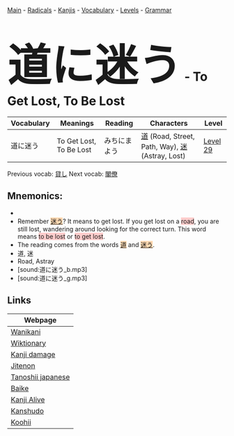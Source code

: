 <style> bigfont {font-size: 100px}</style>
[Main](../README.md) -
[Radicals](../radicals.md) -
[Kanjis](../kanjis.md) -
[Vocabulary](../vocabulary.md) -
[Levels](../levels.md) -
[Grammar](../grammar.md)
# <bigfont> 道に迷う</bigfont> - To Get Lost, To Be Lost 

| Vocabulary | Meanings | Reading | Characters | Level |
| --- | --- | --- | --- | --- |
| 道に迷う | To Get Lost, To Be Lost | みちにまよう |  [道](../kanjis/道.md) (Road, Street, Path, Way), [迷](../kanjis/迷.md) (Astray, Lost) | [Level 29](../levels/wk_level29.md) |

Previous vocab: [貸し](貸し.md) Next vocab: [閣僚](閣僚.md) 

## Mnemonics:

* 
* Remember <span style="background-color:#fed8b1"> [迷う](https://jisho.org/search/迷う)</span>? It means to get lost. If you get lost on a <span style="background-color:#ffcccb"> road</span>, you are still lost, wandering around looking for the correct turn. This word means <span style="background-color:#ffcccb"> to be lost</span> or <span style="background-color:#ffcccb"> to get lost</span>.
* The reading comes from the words <span style="background-color:#fed8b1"> [道](https://jisho.org/search/道)</span> and <span style="background-color:#fed8b1"> [迷う](https://jisho.org/search/迷う)</span>.
* 道, 迷
* Road, Astray
* [sound:道に迷う_b.mp3]
* [sound:道に迷う_g.mp3]


## Links 

| Webpage |
| --- |
| [Wanikani          ](https://www.wanikani.com/kanji/道に迷う) |
| [Wiktionary        ](https://en.wiktionary.org/wiki/道に迷う) |
| [Kanji damage      ](http://www.kanjidamage.com/kanji/search?utf8=✓&q=道に迷う) |
| [Jitenon           ](https://jitenon.com/kanji/道に迷う) |
| [Tanoshii japanese ](https://www.tanoshiijapanese.com/dictionary/kanji.cfm?k=道に迷う) |
| [Baike             ](https://baike.baidu.com/item/道に迷う) |
| [Kanji Alive       ](https://app.kanjialive.com/道に迷う) |
| [Kanshudo          ](https://www.kanshudo.com/searchmn?q=道に迷う) |
| [Koohii            ](https://kanji.koohii.com/study/kanji/道に迷う) |
